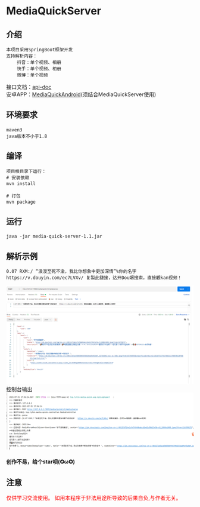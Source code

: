 # MediaQuickServer
## 介绍
```text
本项目采用SpringBoot框架开发
支持解析内容：
    抖音：单个视频、相册
    快手：单个视频、相册
    微博：单个视频
```
接口文档：[api-doc](./api-doc/AllInOne-V202107311753.md)  
安卓APP：[MediaQuickAndroid](https://github.com/zbfzn/MediaQuickAndroid)(须结合MediaQuickServer使用)

## 环境要求
```text
maven3
java版本不小于1.8
```

## 编译
```text
项目根目录下运行：
# 安装依赖
mvn install

# 打包
mvn package
```

## 运行
```text
java -jar media-quick-server-1.1.jar
```
## 解析示例
```text
0.07 RXM:/ “浪漫至死不渝，我比你想象中更加深情”%你的名字   https://v.douyin.com/ec7LVXv/ 复製此鏈接，达开Dou姻搜索，直接觀kan视频！
```
![示例](./images/example.png)
控制台输出
![控制台输出](./images/console-out.png)

#### 创作不易，给个star呗(✪ω✪)
## 注意
<font style="color: #ff0000">仅供学习交流使用。 如用本程序于非法用途所导致的后果自负,与作者无关。</font>  

